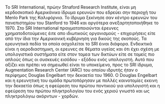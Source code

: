<p> Το SRI International, πρώην Stnaford Research Institute, είναι μη κερδοσκοπικό Αμερικάνικο ίδρυμα ερευνών που εδρεύει σην περιoχή του Menlo Park της Καλιφόρνια. Το ίδρυμα ξεκίνησε σαν κέντρο ερευνών του πανεπιστημίου του Stanford το 1946 και αργότερα ανεξαρτητοποιήθηκε το 1970. Στο SRI International πραγματοποιούνται έρευνες χρηματοδοτούμενες έιτε απο ιδιωτικούς οργανισμούς - επιχειρήσεις είτε από την ίδια την Αμερικανική κυβέρνηση για δικούς της σκοπούς. Τα ερευνητικά πεδία τα οποία ασχολείται το SRI έιναι διάφορα. Ενδεικτικά είναι η αεροδιαστημικη, οι ερευνες σε θέματα υγείας και ότι έχει σχέση με υπολογιστικά συστήματα είτε στον τομεα των δικτύων είτε σε τομείς πιο απλούς όπως οι συσκευές εισόδου - εξόδου ενός υπολογιστή. Αυτό που αξίζει και πρέπει να σημειωθεί είναι το υπoκείμενο, προς το SRI ίδρυμα, Augmentation Research Center (ARC) του οποίου ιδρυτής ήταν ο περίφημος Douglas Engelbart την δεκαετία του 1960. Ο Douglas Engelbart και η ερευνητική του ομάδα πρωτοπόρησαν με πολλές καινοτομίες εκεινη την δεκαετία όπως η εφεύρεση του πρώτου ποντικιού για υπολογιστή και η εφεύρεση του πρώτου πληκτρολογίου του ενός χεριού  γνωστό και ως πληκτρολόγιω ακόρντων - χορδών.</p>
